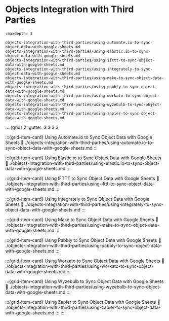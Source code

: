 # Objects Integration with Third Parties

```{toctree}
:maxdepth: 3

objects-integration-with-third-parties/using-automate.io-to-sync-object-data-with-google-sheets.md
objects-integration-with-third-parties/using-elastic.io-to-sync-object-data-with-google-sheets.md
objects-integration-with-third-parties/using-ifttt-to-sync-object-data-with-google-sheets.md
objects-integration-with-third-parties/using-integrately-to-sync-object-data-with-google-sheets.md
objects-integration-with-third-parties/using-make-to-sync-object-data-with-google-sheets.md
objects-integration-with-third-parties/using-pabbly-to-sync-object-data-with-google-sheets.md
objects-integration-with-third-parties/using-workato-to-sync-object-data-with-google-sheets.md
objects-integration-with-third-parties/using-wyzebulb-to-sync-object-data-with-google-sheets.md
objects-integration-with-third-parties/using-zapier-to-sync-object-data-with-google-sheets.md
```

::::{grid} 2
:gutter: 3 3 3 3

:::{grid-item-card} Using Automate.io to Sync Object Data with Google Sheets
:link: ./objects-integration-with-third-parties/using-automate.io-to-sync-object-data-with-google-sheets.md
:::

:::{grid-item-card} Using Elastic.io to Sync Object Data with Google Sheets
:link: ./objects-integration-with-third-parties/using-elastic.io-to-sync-object-data-with-google-sheets.md
:::

:::{grid-item-card} Using IFTTT to Sync Object Data with Google Sheets
:link: ./objects-integration-with-third-parties/using-ifttt-to-sync-object-data-with-google-sheets.md
:::

:::{grid-item-card} Using Integrately to Sync Object Data with Google Sheets
:link: ./objects-integration-with-third-parties/using-integrately-to-sync-object-data-with-google-sheets.md
:::

:::{grid-item-card} Using Make to Sync Object Data with Google Sheets
:link: ./objects-integration-with-third-parties/using-make-to-sync-object-data-with-google-sheets.md
:::

:::{grid-item-card} Using Pabbly to Sync Object Data with Google Sheets
:link: ./objects-integration-with-third-parties/using-pabbly-to-sync-object-data-with-google-sheets.md
:::

:::{grid-item-card} Using Workato to Sync Object Data with Google Sheets
:link: ./objects-integration-with-third-parties/using-workato-to-sync-object-data-with-google-sheets.md
:::

:::{grid-item-card} Using Wyzebulb to Sync Object Data with Google Sheets
:link: ./objects-integration-with-third-parties/using-wyzebulb-to-sync-object-data-with-google-sheets.md
:::

:::{grid-item-card} Using Zapier to Sync Object Data with Google Sheets
:link: ./objects-integration-with-third-parties/using-zapier-to-sync-object-data-with-google-sheets.md
:::
::::